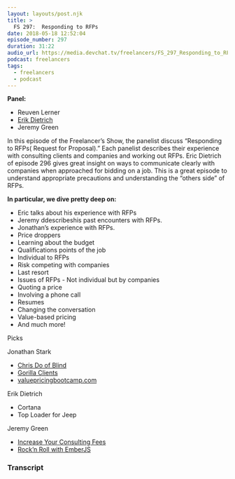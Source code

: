 ```yaml
---
layout: layouts/post.njk
title: >
  FS 297:  Responding to RFPs
date: 2018-05-18 12:52:04
episode_number: 297
duration: 31:22
audio_url: https://media.devchat.tv/freelancers/FS_297_Responding_to_RFPs.mp3
podcast: freelancers
tags:
  - freelancers
  - podcast
---
```


**Panel:**

- Reuven Lerner
- [Erik Dietrich](https://twitter.com/daedtech?lang=en)
- Jeremy Green

In this episode of the Freelancer’s Show, the panelist discuss “Responding to RFPs( Request for Proposal).” Each panelist describes their experience with consulting clients and companies and working out RFPs. Eric Dietrich of episode 296 gives great insight on ways to communicate clearly with companies when approached for bidding on a job. This is a great episode to understand appropriate precautions and understanding the “others side” of RFPs.

**In particular, we dive pretty deep on:**

- Eric talks about his experience with RFPs
- Jeremy ddescribeshis past encounters with RFPs.
- Jonathan’s experience with RFPs.
- Price droppers
- Learning about the budget
- Qualifications points of the job
- Individual to RFPs
- Risk competing with companies
- Last resort
- Issues of RFPs - Not individual but by companies
- Quoting a price&nbsp;
- Involving a phone call
- Resumes
- Changing the conversation
- Value-based pricing
- And much more!&nbsp; &nbsp; &nbsp;

Picks

Jonathan Stark

- [Chris Do of Blind](https://www.youtube.com/channel/UC-b3c7kxa5vU-bnmaROgvog)
- [Gorilla Clients](https://www.winwithoutpitching.com/replacing-gorilla-account/)
- [valuepricingbootcamp.com](http://valuepricingbootcamp.com)

Erik Dietrich

- Cortana
- Top Loader for Jeep

Jeremy Green

- [Increase Your Consulting Fees](http://increaseyourconsultingfees.com)&nbsp;
- [Rock’n Roll with EmberJS](https://balinterdi.com/rock-and-roll-with-emberjs/)

### Transcript
